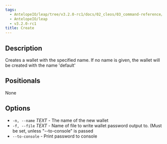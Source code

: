 ```yaml
---
tags:
  - AntelopeIO/leap/tree/v3.2.0-rc1/docs/02_cleos/03_command-reference/wallet/create.md
  - AntelopeIO/leap
  - v3.2.0-rc1
title: Create
---
```

## Description

Creates a wallet with the specified name. If no name is given, the wallet will be created with the name 'default'

## Positionals
None
## Options
- `-n, --name` _TEXT_ - The name of the new wallet
- `-f, --file` _TEXT_ - Name of file to write wallet password output to. (Must be set, unless "--to-console" is passed
- `--to-console` - Print password to console
